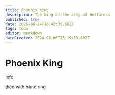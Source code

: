 ```yaml
---
title: Phoenix King
description: The king of the city of Hellaress
published: true
date: 2025-06-24T18:42:35.662Z
tags: todo
editor: markdown
dateCreated: 2024-08-06T20:19:13.802Z
---
```


# Phoenix King

Info

died with bane ring